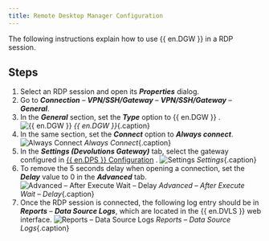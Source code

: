 ```yaml
---
title: Remote Desktop Manager Configuration
---
```

The following instructions explain how to use {{ en.DGW }} in a RDP session. 

## Steps 

1. Select an RDP session and open its ***Properties*** dialog. 
1. Go to ***Connection*** – ***VPN/SSH/Gateway*** – ***VPN/SSH/Gateway*** – ***General***.
1. In the ***General*** section, set the ***Type*** option to {{ en.DGW }} . 
![{{ en.DGW }}](/img/en/server/DGW0008.png) 
*{{ en.DGW }}*{.caption} 
1. In the same section, set the ***Connect*** option to ***Always connect***. 
![Always Connect](/img/en/server/DGW0009.png) 
*Always Connect*{.caption} 
1. In the ***Settings (Devolutions Gateway)*** tab, select the gateway configured in [{{ en.DPS }} Configuration](/server/dgw/server-configuration/) . 
![Settings](/img/en/server/DGW0007.png) 
*Settings*{.caption} 
1. To remove the 5 seconds delay when opening a connection, set the ***Delay*** value to 0 in the ***Advanced*** tab. 
![Advanced – After Execute Wait – Delay](/img/en/server/DGW0011.png) 
*Advanced – After Execute Wait – Delay*{.caption} 
1. Once the RDP session is connected, the following log entry should be in ***Reports*** – ***Data Source Logs***, which are located in the {{ en.DVLS }} web interface. 
![Reports – Data Source Logs](/img/en/server/DGW0010.png) 
*Reports – Data Source Logs*{.caption} 
